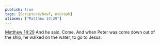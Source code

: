 ```yaml
---
publish: true
tags: [Scripture/NewT, noGraph]
aliases: ["Matthew 14:29"]
---
```

[Matthew 14:29](https://churchofjesuschrist.org/study/scriptures/nt/matt/14?lang=eng&id=p29#p29) And he said, Come. And when Peter was come down out of the ship, he walked on the water, to go to Jesus.

